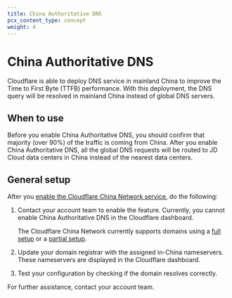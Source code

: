 ```yaml
---
title: China Authoritative DNS
pcx_content_type: concept
weight: 4
---
```


# China Authoritative DNS

Cloudflare is able to deploy DNS service in mainland China to improve the Time to First Byte (TTFB) performance. With this deployment, the DNS query will be resolved in mainland China instead of global DNS servers.

## When to use

Before you enable China Authoritative DNS, you should confirm that majority (over 90%) of the traffic is coming from China. After you enable China Authoritative DNS, all the global DNS requests will be routed to JD Cloud data centers in China instead of the nearest data centers. 


## General setup

After you [enable the Cloudflare China Network service](/china-network/get-started/), do the following:


1. Contact your account team to enable the feature. Currently, you cannot enable China Authoritative DNS in the Cloudflare dashboard.

    The Cloudflare China Network currently supports domains using a [full setup](/dns/zone-setups/full-setup/) or a [partial setup](/dns/zone-setups/partial-setup/). 
2. Update your domain registrar with the assigned in-China nameservers. These nameservers are displayed in the Cloudflare dashboard.
3. Test your configuration by checking if the domain resolves correctly.

For further assistance, contact your account team.
